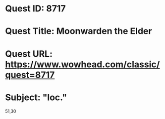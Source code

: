 # Quest ID: 8717
# Quest Title: Moonwarden the Elder
# Quest URL: https://www.wowhead.com/classic/quest=8717
# Subject: "loc."
51,30
